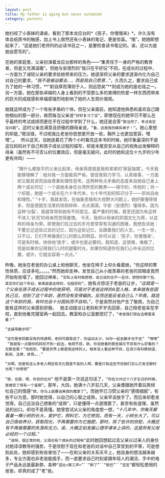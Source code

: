 ```yaml
---
layout: post
title: My father is aging but never outdated
category: parents
---
```


她扫视了小表妹的课桌，看到了那本龙应台的*《孩子，你慢慢来》*。许久没有体会纸质书的触感，加上书上居然还有小表妹的笔记，更是惊喜。“哦”，她随即想起来了，“这是她们老师列的必读书目之一，是要检查读书笔记的。诶，还以为是她自愿写的”。

在她的家庭里，父亲扮演着龙应台那样的角色——“集责任于一身的严格的教育者，但是又充满温暖”。但她与安德烈的“我只在乎好玩”不同，在成长的过程中，一方面为了减轻父亲的要求给她带来的压力，她逐渐将父亲的要求逐渐内化为自己对自己的要求，*“我不是被迫要去…，而是我自己愿意…”*，久而久之，要求自己成为了她的一种习惯，**“躬自厚而薄则于人，则远怨矣”**则成为她的座右铭之一。另一方面，她在那些卓越的人身上看到的不受那么多的束缚的热爱一样东西而带来的巨大的成就感和幸福感强烈地影响了她的人生观价值观。

她就这样成为了一个有些矛盾的个体。但在父亲面前，她知道他熟悉和喜欢自己跟他相似的那一部分，故而每当父亲说`“好好复习了没”`，即使现在的她早已不那么在乎最终的考试成绩而更在乎在过程中学到了什么，她还是会答`“那当然了，考试肯定没问题”`。这时父亲总满意且骄傲的跟母亲说，`“看，这是我的嫡系弟子！”`。她心里想的却是_“嗯没错，不过呢我比老爸你思想更开放一些，胸怀上也更加宽容，嘿嘿”_。
 
所以这天，当她连着花了两个小时看完这本书的时候，她印象最深的不是这位妈妈对于自己和孩子成长过程的描写，却是末尾安安从自己的视角出发解释的母亲（虽然有不可否认的位置效应，但是毫无疑问，此时的她和这位十九岁的少年更有共鸣）——
>“跟什么都放手的父亲比起来，母亲简直就是我和弟弟的‘家庭独裁’。今天我能够理解了：她对我一方面极其严格，督促我努力学习，认真做事，一方面却又极其讲究自由尊重和理性思考。这两种有点矛盾的态度来自她自己身上两个成长印记：一个是她本身在台湾所受的教养——保守的，传统的；另一个却是，她是一个成长在六十年代末，七十年代初的知识分子——崇尚自由和理性。”
>“十岁，我就发现，在抽象思维和大视野大问题上，她好像懂得很多，但是德国生活里的琐琐碎碎、点点滴滴，华安（安德烈）懂得多。因为这种‘分裂’，我就常常和她有不同意见，最严重的时候，甚至还因为有这样不进入‘状况’的母亲而觉得羞愧。
>今天，我却以母亲的异国文化为荣，以这样的母亲为荣。即使我们在过去的岁月里常常有沟通的困难，我想告诉她：不要忘记这些过去的记忆，因为这些记忆，会跟着我们的人生，一生一世，只不过，它们不再像我们儿时那么的明显。你可以说：‘孩子，你慢慢来’，可是有时候，快快地‘放手’，或许也是必要的。我知道，这很难，难极了，但是如果你记得我们儿时的甜蜜时光，如果你知道你在我们心中永远的位置，或许，它就会容易一点点。”

昨晚，她坐在老爸的办公桌上和他聊天，他坐在椅子上仰头看着她，“你这样的寒性体质，应该多吃。。。。。”然而她却走神，发觉自己从小就羡慕的老爸的双眼皮竟然开始有些塌了。她回过神来，`“实际上有时候想想，自己说的也不一定对。想想你那个包，其实你们这个年纪，审美就是这样的，也挺好的”`，她有点惊诧于老爸的让步，_“这就是一个父亲在孩子成长过程中的收获吧，可是对于老爸这样的A型人格，本来就有些固执己见，但到了这个年龄，居然没有变得偏执，反而还能反省自己么？毕竟，就连这个年龄的我，有时也会十分固执而不自知。”_，于是突然对他产生了敬佩，为自己能有这样的父亲感到骄傲。
 
她主动提议让老妈和岁岁先回家，自己陪老爸呆在学校，直到他看完寝室再一起回去。教室和办公室都熄灯了，`“老爸我们现在去哪里呆着？”`

`“去操场散步呗”`

`“这可是老妈都没有的待遇啊，老妈可跟我说了，你运动太少，叫你一起去散步也不去“
`
`“嘿嘿”`
 
`“我就有一点跟你妈妈玩不到一起去，电视节目，欸，你说她看的那些娱乐节目有什么好看的？无聊至极！”他抱怨，“要是世界上都是我这样的人，根本没人看这种节目，应该只有科教频道，新闻，法律，体育…..”`

`“对啊，但是有这么多老人啊还有文化程度不高的人啊，要是只有这些节目她们怎么打发无聊时光呢？你想想”`

`“欸，也是，嗯，你说的也对”`
他不是第一次说这句话了，`“你在兰州过十八岁生日的时候，我难受了得有一个星期”`。那年，大四，她满十八岁前几天，父亲便跟她开着玩笑倾吐自己的情感`“欸，你马上就要逃离我的魔掌了”`。而她早已习惯父亲的“感情细腻”，有些不以为意。那时她觉得，以自己的心智之成熟，父亲早该放手了。而后来却愈发觉得，自己远没自己想象的“成熟”，只是懂得一点道理罢了，甚至有些道理，虽然说的出口，却也不是真懂。她曾尝试从父亲的角度想一想，_“十几年中，你每天都看着一棵小树的长大，爱护它，照料它，为它修剪。而有一天，小树长大了，可以自己吸收养分，获取阳光，不再需要你为它施肥，那时，除了些许的欣慰，大概还有不再被需要的失落和无力。诶，大概正如发展心理学课本上讲的，这是所有父母必经的一个过程。”_  
   `“诶呀，很正常的啦，父母也有个成长的过程嘛”`此时她回想起过去父亲以过来人的身份对她谆谆教导的强势，于是欣慰于现在和老爸的对话中自己享受到的平等，可是想到此处，她却感到有些害怕了——在和父亲的关系天平上，她自身的想法越来越多，专业方面也非老爸能插手，而一直要求自己时刻紧跟年轻人的潮流、手中的电子产品永远是最新款、各种`“逗比<第三声>”``“醉了”``“欧巴”``“宝宝”`都轻松使用的爸爸，却真的成了“老”爸。
